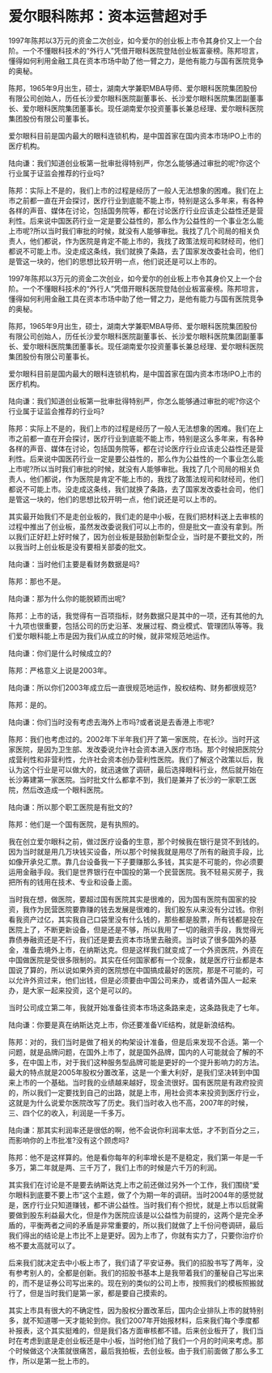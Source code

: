 # 爱尔眼科陈邦：资本运营超对手

1997年陈邦以3万元的资金二次创业，如今爱尔的创业板上市令其身价又上一个台阶。一个不懂眼科技术的“外行人”凭借开眼科医院登陆创业板富豪榜。陈邦坦言，懂得如何利用金融工具在资本市场中助了他一臂之力，是他有能力与国有医院竞争的奥秘。

陈邦，1965年9月出生，硕士，湖南大学兼职MBA导师、爱尔眼科医院集团股份有限公司创始人，历任长沙爱尔眼科医院副董事长、长沙爱尔眼科医院集团副董事长、爱尔眼科医院集团董事长。现任湖南爱尔投资董事长兼总经理、爱尔眼科医院集团股份有限公司董事长。

爱尔眼科目前是国内最大的眼科连锁机构，是中国首家在国内资本市场IPO上市的医疗机构。

陆向谦：我们知道创业板第一批审批得特别严，你怎么能够通过审批的呢?你这个行业属于证监会推荐的行业吗?

陈邦：实际上不是的，我们上市的过程是经历了一般人无法想象的困难。我们在上市之前都一直在开会探讨，医疗行业到底能不能上市，特别是这么多年来，有各种各样的声音、媒体在讨论，包括国务院等，都在讨论医疗行业应该走公益性还是营利性。后来说中国医药行业一定是要公益性的，那么作为公益性的一个事业怎么能上市呢?所以当时我们审批的时候，就没有人能够审批。我找了几个司局的相关负责人，他们都说，作为医院是肯定不能上市的，我找了政策法规司和财经司，他们都说不可能上市。没走成这条线，我们就换了条路，去了国家发改委社会司，他们是管这一块的，他们的思想比较开明一点，他们说还是可以上市的。

1997年陈邦以3万元的资金二次创业，如今爱尔的创业板上市令其身价又上一个台阶。一个不懂眼科技术的“外行人”凭借开眼科医院登陆创业板富豪榜。陈邦坦言，懂得如何利用金融工具在资本市场中助了他一臂之力，是他有能力与国有医院竞争的奥秘。

陈邦，1965年9月出生，硕士，湖南大学兼职MBA导师、爱尔眼科医院集团股份有限公司创始人，历任长沙爱尔眼科医院副董事长、长沙爱尔眼科医院集团副董事长、爱尔眼科医院集团董事长。现任湖南爱尔投资董事长兼总经理、爱尔眼科医院集团股份有限公司董事长。

爱尔眼科目前是国内最大的眼科连锁机构，是中国首家在国内资本市场IPO上市的医疗机构。

陆向谦：我们知道创业板第一批审批得特别严，你怎么能够通过审批的呢?你这个行业属于证监会推荐的行业吗?

陈邦：实际上不是的，我们上市的过程是经历了一般人无法想象的困难。我们在上市之前都一直在开会探讨，医疗行业到底能不能上市，特别是这么多年来，有各种各样的声音、媒体在讨论，包括国务院等，都在讨论医疗行业应该走公益性还是营利性。后来说中国医药行业一定是要公益性的，那么作为公益性的一个事业怎么能上市呢?所以当时我们审批的时候，就没有人能够审批。我找了几个司局的相关负责人，他们都说，作为医院是肯定不能上市的，我找了政策法规司和财经司，他们都说不可能上市。没走成这条线，我们就换了条路，去了国家发改委社会司，他们是管这一块的，他们的思想比较开明一点，他们说还是可以上市的。

其实最开始我们不是走创业板的，我们走的是中小板，在我们把材料送上去审核的过程中推出了创业板，虽然发改委说我们可以上市的，但是批文一直没有拿到。所以我们正好赶上好时候了，因为创业板是鼓励创新型企业，当时是不要批文的，所以我当时上创业板是没有要相关部委的批文。

陆向谦：当时他们主要是看财务数据是吗?

陈邦：那也不是。

陆向谦：那为什么你的能脱颖而出呢?

陈邦：上市的话，我觉得有一百项指标，财务数据只是其中的一项，还有其他的九十九项也很重要，包括公司的历史沿革、发展过程、商业模式、管理团队等等。我们爱尔眼科能上市是因为我们从成立的时候，就非常规范地运作。

陆向谦：你们是什么时候成立的?

陈邦：严格意义上说是2003年。

陆向谦：所以你们2003年成立后一直很规范地运作，股权结构、财务都很规范?

陈邦：是的。

陆向谦：你们当时没有考虑去海外上市吗?或者说是去香港上市呢?

陈邦：我们也考虑过的。2002年下半年我们开了第一家医院，在长沙。当时开这家医院，是因为卫生部、发改委说允许社会资本进入医疗市场。那个时候把医院分成营利性和非营利性，允许社会资本创办营利性医院。我们了解这个政策以后，我认为这个行业是可以做大的，就迅速做了调研，最后选择眼科行业，然后就开始在长沙筹建第一家医院。当时批文什么都拿不到，我们是兼并了长沙的一家职工医院，然后改造成一个眼科医院。

陆向谦：所以那个职工医院是有批文的?

陈邦：他们是一个国有医院，是有执照的。

我在创立爱尔眼科之前，做过医疗设备的生意，那个时候我在银行是贷不到钱的。因为当时就是用几万块钱买设备，所以那个时候我就是用尽了所有的融资手段，比如像开承兑汇票。靠几台设备我一下子要赚那么多钱，其实是不可能的，你必须要运用金融手段。我们是世界银行在中国投的第一个民营医院。我不轻易买房子，我把所有的钱用在技术、专业和设备上面。

当时我在想，做医院，要超过国有医院其实是很难的，因为国有医院有国家的投资，我作为民营医院要靠赚的钱去发展是很难的，我们股东从来没有分过钱。你别看我资产过亿，其实我自己口袋里没有什么钱的，那些都是股票，所有钱都是投在医院上了，不断更新设备，但是还是不够，所以我用了一切的融资手段，我觉得光靠债券融资还是不行，我们还是要去资本市场里去融资。当时谈了很多国外的基金，准备去境外上市，在纳斯达克。但是这样我们就变成了一个外资医院，外资在中国做医院是受很多限制的。其实在任何国家都有一个现象，就是医疗行业都是本国说了算的，所以说如果外资的医院想在中国搞成最好的医院，那是不可能的，可以允许外资过来，他们出钱，但是必须要由中国公司来办，或者请外国人一起来办，是大家一起来投资，这个是可以的。

当时公司成立第二年，我就开始准备往资本市场这条路来走，这条路我走了七年。

陆向谦：你要是真在纳斯达克上市，你还要准备VIE结构，就是新浪结构。

陈邦：对的，我们当时是做了相关的构架设计准备，但是后来发现不合适。第一个问题，就是品牌问题，在国外上市了，就是国外品牌，国内的人可能就会了解的不多，在中国上市，对于我们这种服务型品牌可能是更好的一个提升影响力的方法。最大的特点就是2005年股权分置改革，这是一个重大利好，是我们坚决转到中国来上市的一个基础。当时我的业绩越来越好，现金流很好。国有医院是有政府投资的，所以我们一定要找到自己的出路，就是上市，用社会资本来投资到医疗行业，这就是为什么说爱尔医院改写了历史。我们当时收入也不高，2007年的时候，三、四个亿的收入，利润是一千多万。

陆向谦：那其实利润率还是很低的啊，他不会说你利润率太低，才不到百分之三，而影响你的上市批准?没有这个顾虑吗?

陈邦：他不是这样算的。他是看你每年的利率增长是不是稳定，我们第一年是一千多万，第二年就是两、三千万了，我们上市的时候是六千万的利润。

其实我们在讨论是不是要去纳斯达克上市之前还做过另外一个工作，我们围绕“爱尔眼科到底要不要上市”这个主题，做了个为期一年的调研。当时2004年的感觉就是，医疗行业只知道赚钱，都不讲公益性。当时我们有个担忧，就是上市以后就需要做到股东利益最大化，但是作为医院应该是以公益性为前提的，这两个是完全矛盾的，平衡两者之间的矛盾是非常重要的，所以我们就做了上千份问卷调研，最后我们得出的结论是上市比不上是更好。因为上市了，你就有实力了，只要你治疗价格不要太高就可以了。

后来我们就决定去中小板上市了，我们请了平安证券。我们的招股书写了两年，没有参考别人的，全都是创新。我们的招股书基本上是我带着我们的董秘自己写出来的，而不是证券公司写出来的。现在别的类似的公司上市，按照我们的模板照搬就行了，但是当时我们是第一家，都是要自己摸索的。

其实上市具有很大的不确定性，因为股权分置改革后，国内企业排队上市的就特别多，就不知道哪一天才能轮到你。我们2007年开始报材料，后来我们每个季度都补报表，这个其实挺难的，但是我们各方面审核都不错。后来创业板开了，我们当时在考虑到底是走创业板还是中小板，当时他们给了我们一个月的时间来考虑。那个时候做这个决策就很痛苦，最后我拍板，去创业板。由于我们前面做了那么多工作，所以是第一批上市的。
